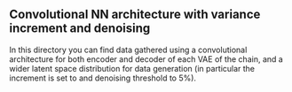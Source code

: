## Convolutional NN architecture with variance increment and denoising

In this directory you can find data gathered using a convolutional
architecture for both encoder and decoder of each VAE of the chain,
and a wider latent space distribution for data generation (in 
particular the increment is set to  and denoising threshold to 5%).
